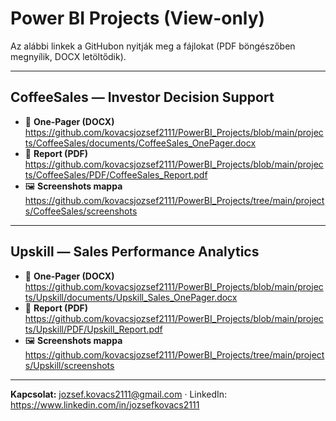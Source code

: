# Power BI Projects (View-only)

Az alábbi linkek a GitHubon nyitják meg a fájlokat (PDF böngészőben megnyílik, DOCX letöltődik).

---

## CoffeeSales — Investor Decision Support
- 🎯 **One-Pager (DOCX)**  
  https://github.com/kovacsjozsef2111/PowerBI_Projects/blob/main/projects/CoffeeSales/documents/CoffeeSales_OnePager.docx
- 📄 **Report (PDF)**  
  https://github.com/kovacsjozsef2111/PowerBI_Projects/blob/main/projects/CoffeeSales/PDF/CoffeeSales_Report.pdf
- 🖼️ **Screenshots mappa**  
  https://github.com/kovacsjozsef2111/PowerBI_Projects/tree/main/projects/CoffeeSales/screenshots

---

## Upskill — Sales Performance Analytics
- 🎯 **One-Pager (DOCX)**  
  https://github.com/kovacsjozsef2111/PowerBI_Projects/blob/main/projects/Upskill/documents/Upskill_Sales_OnePager.docx
- 📄 **Report (PDF)**  
  https://github.com/kovacsjozsef2111/PowerBI_Projects/blob/main/projects/Upskill/PDF/Upskill_Report.pdf
- 🖼️ **Screenshots mappa**  
  https://github.com/kovacsjozsef2111/PowerBI_Projects/tree/main/projects/Upskill/screenshots

---

**Kapcsolat:** [jozsef.kovacs2111@gmail.com](mailto:jozsef.kovacs2111@gmail.com) · LinkedIn: https://www.linkedin.com/in/jozsefkovacs2111